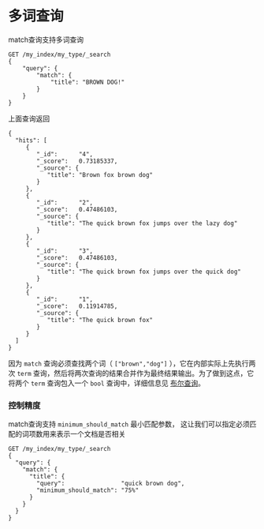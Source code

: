 # 多词查询

match查询支持多词查询



```text
GET /my_index/my_type/_search
{
    "query": {
        "match": {
            "title": "BROWN DOG!"
        }
    }
}
```

上面查询返回



```text
{
  "hits": [
     {
        "_id":      "4",
        "_score":   0.73185337, 
        "_source": {
           "title": "Brown fox brown dog"
        }
     },
     {
        "_id":      "2",
        "_score":   0.47486103, 
        "_source": {
           "title": "The quick brown fox jumps over the lazy dog"
        }
     },
     {
        "_id":      "3",
        "_score":   0.47486103, 
        "_source": {
           "title": "The quick brown fox jumps over the quick dog"
        }
     },
     {
        "_id":      "1",
        "_score":   0.11914785, 
        "_source": {
           "title": "The quick brown fox"
        }
     }
  ]
}
```



因为 `match` 查询必须查找两个词（ `["brown","dog"]` ），它在内部实际上先执行两次 `term` 查询，然后将两次查询的结果合并作为最终结果输出。为了做到这点，它将两个 `term` 查询包入一个 `bool` 查询中，详细信息见 [布尔查询](https://elasticsearch.cn/book/elasticsearch_definitive_guide_2.x/bool-query.html)。



### 控制精度

match查询支持 `minimum_should_match` 最小匹配参数， 这让我们可以指定必须匹配的词项数用来表示一个文档是否相关

```text
GET /my_index/my_type/_search
{
  "query": {
    "match": {
      "title": {
        "query":                "quick brown dog",
        "minimum_should_match": "75%"
      }
    }
  }
}
```

  


